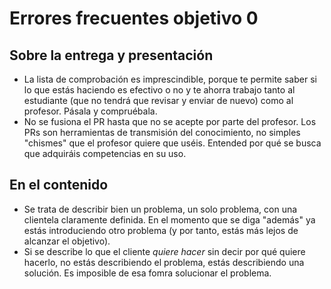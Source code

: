 # Errores frecuentes objetivo 0

## Sobre la entrega y presentación

* La lista de comprobación es imprescindible, porque te permite saber
  si lo que estás haciendo es efectivo o no y te ahorra trabajo tanto
  al estudiante (que no tendrá que revisar y enviar de nuevo) como al
  profesor. Pásala y compruébala.
* No se fusiona el PR hasta que no se acepte por parte del
  profesor. Los PRs son herramientas de transmisión del conocimiento,
  no simples "chismes" que el profesor quiere que uséis. Entended por
  qué se busca que adquiráis competencias en su uso.

## En el contenido

* Se trata de describir bien un problema, un solo problema, con una clientela
  claramente definida. En el momento que se diga "además" ya estás introduciendo
  otro problema (y por tanto, estás más lejos de alcanzar el objetivo).
* Si se describe lo que el cliente *quiere hacer* sin decir por qué quiere
  hacerlo, no estás describiendo el problema, estás describiendo una
  solución. Es imposible de esa fomra solucionar el problema.

